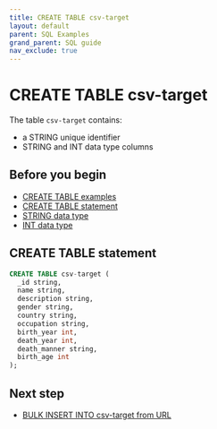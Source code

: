 ```yaml
---
title: CREATE TABLE csv-target
layout: default
parent: SQL Examples
grand_parent: SQL guide
nav_exclude: true
---
```


# CREATE TABLE csv-target

The table `csv-target` contains:
* a STRING unique identifier
* STRING and INT data type columns

## Before you begin
* [CREATE TABLE examples](/docs/sql-guide/examples/sql-eg-table/sql-eg-table-home#create-table-examples)
* [CREATE TABLE statement](/docs/sql-guide/statements/statement-table-create)
* [STRING data type](/docs/sql-guide/data-types/data-type-string)
* [INT data type](/docs/sql-guide/data-types/data-type-int)

## CREATE TABLE statement

```sql
CREATE TABLE csv-target (
  _id string,
  name string,
  description string,
  gender string,
  country string,
  occupation string,
  birth_year int,
  death_year int,
  death_manner string,
  birth_age int
);
```

## Next step

* [BULK INSERT INTO csv-target from URL](/docs/sql-guide/examples/sql-eg-insert/sql-eg-insert-bulk-csv-target)
